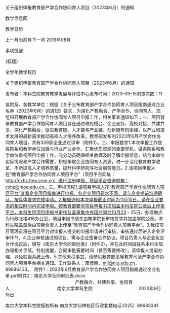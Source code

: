 






关于组织申报教育部产学合作协同育人项目（2023年6月）的通知





























教学信息网







































教学日历



上一月当前月下一月
2019年08月





事项提醒


{标题}


全学年教学校历
























关于组织申报教育部产学合作协同育人项目（2023年6月）的通知

发布者：本科生院教育教学发展与评估中心发布时间：2023-09-15浏览次数：11

各院系、各教学单位：根据《关于公布教育部产学合作协同育人项目指南通过企业名单（2023年6月）的通知》要求，为深化产教融合、产学合作、协同育人，现组织开展教育部产学合作协同育人项目申报工作，相关事宜通知如下：一、项目背景教育部产学合作协同育人项目旨在通过政府搭台、企业支持、高校对接、共建共享，深化产教融合，促进教育链、人才链与产业链、创新链有机衔接，以产业和技术发展的最新需求推动高校人才培养改革。教育部发布的2023年6月产学合作协同育人项目，共有328家企业通过评审（附件1）。二、申报要求1.本次申报工作是各院系和教学单位加强与行业产业合作，汇聚优质资源的重要契机。请各院系和教学单位重视项目申报工作，充分动员确保相关教师及时了解申报信息，结合本单位实际情况和产学合作需要，积极争取企业协同育人资源，进一步深化教育教学改革，不断提高人才培养质量，提升科学研究与社会服务能力。2.请项目申报人在“教育部产学合作协同育人项目平台”（项目平台网址：http://cxhz.hep.com.cn）进行注册申报。项目平台咨询邮箱：cxhz@moe.edu.cn。三、申报流程1.请项目申报人在“教育部产学合作协同育人项目平台”查看企业项目指南进行申报。各企业项目要求不同，请与企业提前沟通确认，按具体要求完成申请。2.根据通知本次申报截止时间为11月15日，请在企业要求的相应时间内完成申报。按教育部要求项目申报书须加盖本科生院公章后上传至平台，本科生院项目申报书审核及盖章集中办理时间为10月23 - 25日，办理地点为行政北楼418办公室，项目申报书须先由教学院长审核签字并加盖学院公章。本科生院盖章后由项目负责人上传至“教育部产学合作协同育人项目平台”。3.我校项目管理员将在项目平台对申报人提交的申报申请进行审核，审核通过后进入企业评审环节。4.企业审核通过的项目，需与企业签署合作协议。项目负责人与企业拟定合作协议后，填写《南京大学合同审批表》（附件2），并在此时间段联系本科生院办理相关手续。特别提醒，合同审批需要时间（甚至需要修改），请申报人提前办理，以免耽误系统上传。5.其他未尽事宜，请参见教育部高等教育司及产学合作协同育人项目平台相关通知。工作联系人：苗佳丽，mjl@nju.edu.cn，89686433。  附件1：2023年6月教育部产学合作协同育人项目指南通过企业名单.pdf附件2：南京大学合同审批表.docx                                                                产教融合、共建共享、协同育人                                      南京大学本科生院                                     2023年9月15日

















南京大学本科生院版权所有
南京大学仙林校区行政北楼电话:(025）89683341






















